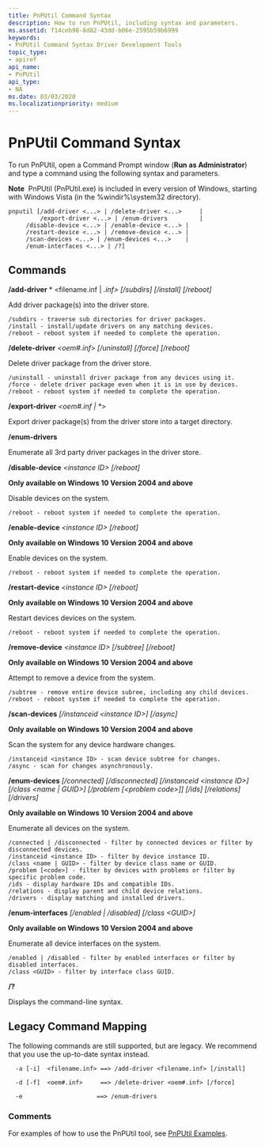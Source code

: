 ```yaml
---
title: PnPUtil Command Syntax
description: How to run PnPUtil, including syntax and parameters. 
ms.assetid: f14ceb98-8d82-43dd-b06e-2595b59b6999
keywords:
- PnPUtil Command Syntax Driver Development Tools
topic_type:
- apiref
api_name:
- PnPUtil
api_type:
- NA
ms.date: 03/03/2020
ms.localizationpriority: medium
---
```


# PnPUtil Command Syntax


To run PnPUtil, open a Command Prompt window (**Run as Administrator**) and type a command using the following syntax and parameters.

**Note**  PnPUtil (PnPUtil.exe) is included in every version of Windows, starting with Windows Vista (in the %windir%\\system32 directory).

 

```
pnputil [/add-driver <...> | /delete-driver <...>     |
         /export-driver <...> | /enum-drivers         |
	 /disable-device <...> | /enable-device <...> |
	 /restart-device <...> | /remove-device <...> | 
	 /scan-devices <...> | /enum-devices <...>    |
	 /enum-interfaces <...> | /?]
```

## Commands

 **/add-driver** * <filename.inf | *.inf> [/subdirs] [/install] [/reboot]*

Add driver package(s) into the driver store.  
```
/subdirs - traverse sub directories for driver packages.  
/install - install/update drivers on any matching devices.  
/reboot - reboot system if needed to complete the operation.  
```

**/delete-driver** *<oem#.inf> [/uninstall] [/force] [/reboot]*

Delete driver package from the driver store.  

```
/uninstall - uninstall driver package from any devices using it.  
/force - delete driver package even when it is in use by devices.  
/reboot - reboot system if needed to complete the operation.  
```

**/export-driver** <em><oem#.inf | *> <target directory></em>

Export driver package(s) from the driver store into a target directory.

**/enum-drivers**

Enumerate all 3rd party driver packages in the driver store.

**/disable-device** <em>\<instance ID\> [/reboot]</em>

**Only available on Windows 10 Version 2004 and above**

Disable devices on the system. 

```
/reboot - reboot system if needed to complete the operation.
```

**/enable-device** *\<instance ID\> [/reboot]*

**Only available on Windows 10 Version 2004 and above**

Enable devices on the system.  

```
/reboot - reboot system if needed to complete the operation.
```

**/restart-device** *\<instance ID\> [/reboot]*

**Only available on Windows 10 Version 2004 and above**

Restart devices devices on the system. 

```
/reboot - reboot system if needed to complete the operation.
```

**/remove-device** *\<instance ID\> [/subtree] [/reboot]*

**Only available on Windows 10 Version 2004 and above**

Attempt to remove a device from the system. 

```
/subtree - remove entire device subree, including any child devices.
/reboot - reboot system if needed to complete the operation.
```

**/scan-devices** *[/instanceid \<instance ID\>] [/async]*

**Only available on Windows 10 Version 2004 and above**

Scan the system for any device hardware changes. 

```
/instanceid <instance ID> - scan device subtree for changes.
/async - scan for changes asynchronously.
```
**/enum-devices** *[/connected] [/disconnected] [/instanceid \<instance ID\>] [/class <name | GUID>] [/problem [\<problem code\>]] [/ids] [/relations] [/drivers]*

**Only available on Windows 10 Version 2004 and above**

Enumerate all devices on the system.

```
/connected | /disconnected - filter by connected devices or filter by disconnected devices.
/instanceid <instance ID> - filter by device instance ID.
/class <name | GUID> - filter by device class name or GUID.
/problem [<code>] - filter by devices with problems or filter by specific problem code.
/ids - display hardware IDs and compatible IDs.
/relations - display parent and child device relations.
/drivers - display matching and installed drivers.
```

**/enum-interfaces** *[/enabled | /disabled] [/class \<GUID\>]*

**Only available on Windows 10 Version 2004 and above**

Enumerate all device interfaces on the system.

```
/enabled | /disabled - filter by enabled interfaces or filter by disabled interfaces.
/class <GUID> - filter by interface class GUID.
```

**/?**

Displays the command-line syntax.

## Legacy Command Mapping

The following commands are still supported, but are legacy.  We recommend that you use the up-to-date syntax instead.

```
  -a [-i]  <filename.inf> ==> /add-driver <filename.inf> [/install]

  -d [-f]  <oem#.inf>     ==> /delete-driver <oem#.inf> [/force]

  -e                     ==> /enum-drivers
```
 

###  Comments



For examples of how to use the PnPUtil tool, see [PnPUtil Examples](pnputil-examples.md).

 

 





